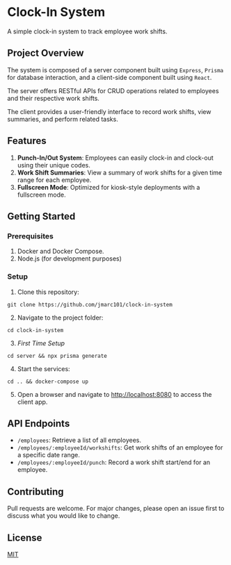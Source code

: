 # Clock-In System

A simple clock-in system to track employee work shifts.

## Project Overview

The system is composed of a server component built using `Express`, `Prisma` for database interaction, and a client-side component built using `React`.

The server offers RESTful APIs for CRUD operations related to employees and their respective work shifts.

The client provides a user-friendly interface to record work shifts, view summaries, and perform related tasks.

## Features

1. **Punch-In/Out System**: Employees can easily clock-in and clock-out using their unique codes.
2. **Work Shift Summaries**: View a summary of work shifts for a given time range for each employee.
3. **Fullscreen Mode**: Optimized for kiosk-style deployments with a fullscreen mode.

## Getting Started

### Prerequisites

1. Docker and Docker Compose.
2. Node.js (for development purposes)

### Setup

1. Clone this repository:
```
git clone https://github.com/jmarc101/clock-in-system
```

2. Navigate to the project folder:
```
cd clock-in-system
```

3. *First Time Setup*
 ```
 cd server && npx prisma generate
 ```

4. Start the services:
```
cd .. && docker-compose up
```
5. Open a browser and navigate to [http://localhost:8080](http://localhost:8080) to access the client app.

## API Endpoints

- `/employees`: Retrieve a list of all employees.
- `/employees/:employeeId/workshifts`: Get work shifts of an employee for a specific date range.
- `/employees/:employeeId/punch`: Record a work shift start/end for an employee.

## Contributing

Pull requests are welcome. For major changes, please open an issue first to discuss what you would like to change.

## License

[MIT](https://choosealicense.com/licenses/mit/)
